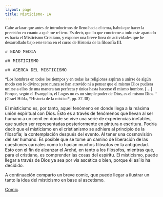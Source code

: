 ```yaml
---
layout: page
title: Misticismo- LA
---
```

<p style = "font-family:didot,times New Roman,times;">
Cabe aclarar que antes de introducirnos de lleno hacia el tema, habrá que hacer la precisión en cuanto a qué me refiero. 
Es decir, que lo que concierne a todo este apartado es hacia el Misticismo Cristiano, y exponer una breve línea de actividades
que he desarrollado bajo este tema en el curso de Historia de la filosofía III.
</p>

<p style = "font-family:courier,arial,helvética;">
# EDAD MEDIA
</p>

<p style = "font-family:courier,arial,helvética;">
## MISTICISMO 
</p>

<p style = "font-family:courier,arial,helvética;">
## ACERCA DEL MISTICISMO 
</p>

<p style = "font-family:didot,times New Roman,times;">
“Los hombres en todos los tiempos y en todas las religiones aspiran a unirse de algún modo con lo divino; 
pero nunca se han atrevido ni a pensar que el mismo Dios pudiera unirse a ellos de una manera tan perfecta 
y única hasta hacerse él mismo hombre. […] Porque, según el Evangelio, el Logos no es un simple poder de Dios, es el mismo Dios. “
                                                                              (Graef Hilda, *Historia de la mística*, pp. 37-38)
                                                                              
El misticismo es, por tanto, aquel fenómeno en donde llega a la máxima unión espiritual con Dios.
Esto es a través de fenómenos que llevan al ser humano a un cenit en donde se vive una serie de experiencias inefables,
que suelen ser representadas posteriormente en pintura o escritura. 
Podría decir que el misticismo en el cristianismo se adhiere al principio de la filosofía;
la contemplación después del evento. Al tener una cosmovisión del ser humano. 
Es posible que se tome un camino de liberación de las cuestiones carnales como lo hacían muchos filósofos en la antigüedad. 
Esto con el fin de alcanzar el Arché, en tanto a los filósofos, mientras que, para el cristiano, es comprender las cosas del espíritu.
El misticismo, puede llegar a través de Dios ya sea por vía ascética o bien, porque él así lo ha decidido. 

A continuación comparto un breve comic, que puede llegar a ilustrar un tanto la idea del misticismo en base al ascetismo. 
</p>

 [Comic](https://drive.google.com/file/d/1CEM9S-M-3Xv3GDlEEwivqRCytxNrS2hP/view?usp=sharing).
 
 

